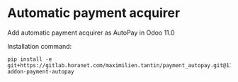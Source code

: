 # Automatic payment acquirer

Add automatic payment acquirer as AutoPay in Odoo 11.0

Installation command:

```
pip install -e git+https://gitlab.horanet.com/maximilien.tantin/payment_autopay.git@11.0#egg=odoo11-addon-payment-autopay
```
